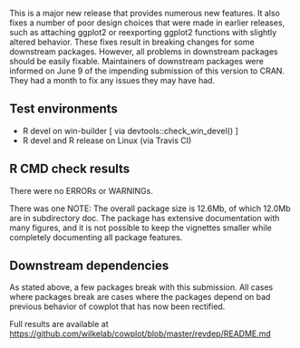 This is a major new release that provides numerous new features. It also fixes
a number of poor design choices that were made in earlier releases, such as 
attaching ggplot2 or reexporting ggplot2 functions with slightly altered behavior.
These fixes result in breaking changes for some downstream packages. However, all
problems in downstream packages should be easily fixable. Maintainers of downstream
packages were informed on June 9 of the impending submission of this version to
CRAN. They had a month to fix any issues they may have had.

## Test environments
* R devel on win-builder [ via devtools::check_win_devel() ]
* R devel and R release on Linux (via Travis CI)

## R CMD check results
There were no ERRORs or WARNINGs.

There was one NOTE:
The overall package size is 12.6Mb, of which 12.0Mb are in 
subdirectory doc. The package has extensive documentation with
many figures, and it is not possible to keep the vignettes smaller
while completely documenting all package features.

## Downstream dependencies
As stated above, a few packages break with this submission. All cases
where packages break are cases where the packages depend on bad previous
behavior of cowplot that has now been rectified.

Full results are available at https://github.com/wilkelab/cowplot/blob/master/revdep/README.md
